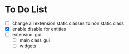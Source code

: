# To Do List

- [ ] change all extension static classes to non static class
- [x] enable disable for entities
- [ ] extension: gui
  - [ ] main class gui
  - [ ] widgets
